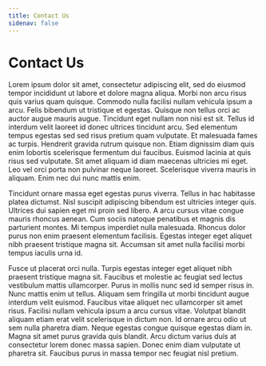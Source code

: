 ```yaml
---
title: Contact Us
sidenav: false
---
```


# Contact Us

Lorem ipsum dolor sit amet, consectetur adipiscing elit, sed do eiusmod tempor incididunt ut labore et dolore magna aliqua. Morbi non arcu risus quis varius quam quisque. Commodo nulla facilisi nullam vehicula ipsum a arcu. Felis bibendum ut tristique et egestas. Quisque non tellus orci ac auctor augue mauris augue. Tincidunt eget nullam non nisi est sit. Tellus id interdum velit laoreet id donec ultrices tincidunt arcu. Sed elementum tempus egestas sed sed risus pretium quam vulputate. Et malesuada fames ac turpis. Hendrerit gravida rutrum quisque non. Etiam dignissim diam quis enim lobortis scelerisque fermentum dui faucibus. Euismod lacinia at quis risus sed vulputate. Sit amet aliquam id diam maecenas ultricies mi eget. Leo vel orci porta non pulvinar neque laoreet. Scelerisque viverra mauris in aliquam. Enim nec dui nunc mattis enim.

Tincidunt ornare massa eget egestas purus viverra. Tellus in hac habitasse platea dictumst. Nisl suscipit adipiscing bibendum est ultricies integer quis. Ultrices dui sapien eget mi proin sed libero. A arcu cursus vitae congue mauris rhoncus aenean. Cum sociis natoque penatibus et magnis dis parturient montes. Mi tempus imperdiet nulla malesuada. Rhoncus dolor purus non enim praesent elementum facilisis. Egestas integer eget aliquet nibh praesent tristique magna sit. Accumsan sit amet nulla facilisi morbi tempus iaculis urna id.

Fusce ut placerat orci nulla. Turpis egestas integer eget aliquet nibh praesent tristique magna sit. Faucibus et molestie ac feugiat sed lectus vestibulum mattis ullamcorper. Purus in mollis nunc sed id semper risus in. Nunc mattis enim ut tellus. Aliquam sem fringilla ut morbi tincidunt augue interdum velit euismod. Faucibus vitae aliquet nec ullamcorper sit amet risus. Facilisi nullam vehicula ipsum a arcu cursus vitae. Volutpat blandit aliquam etiam erat velit scelerisque in dictum non. Id ornare arcu odio ut sem nulla pharetra diam. Neque egestas congue quisque egestas diam in. Magna sit amet purus gravida quis blandit. Arcu dictum varius duis at consectetur lorem donec massa sapien. Donec enim diam vulputate ut pharetra sit. Faucibus purus in massa tempor nec feugiat nisl pretium.